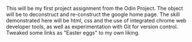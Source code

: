 This will be my first project assignment from the Odin Project. The object will be to deconstruct and re-construct the google home page. The skill demonstrated here will be html, css and the use of integrated chrome web developer tools, as well as experimentation with Git for version control. Tweaked some links as "Easter eggs" to my own liking.